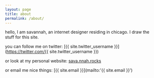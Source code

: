 ```yaml
---
layout: page
title: about
permalink: /about/
---
```


hello, I am savannah, an internet designer residing in chicago. I draw the stuff for this site.

you can follow me on twitter: [{{ site.twitter_username }}](https://twitter.com/{{ site.twitter_username }})

or look at my personal website: [sava.nnah.rocks](http://sava.nnah.rocks/)

or email me nice things: [{{ site.email }}](mailto:'{{ site.email }}')
